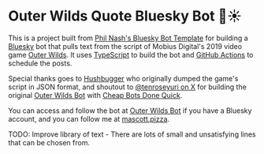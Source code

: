 # Outer Wilds Quote Bluesky Bot 🚀☀️

This is a project built from [Phil Nash's Bluesky Bot Template](https://github.com/philnash/bsky-bot) for building a [Bluesky](https://bsky.app/) bot that pulls text from the script of Mobius Digital's 2019 video game [Outer Wilds](https://www.mobiusdigitalgames.com/outer-wilds.html). It uses [TypeScript](https://www.typescriptlang.org/) to build the bot and [GitHub Actions](https://docs.github.com/en/actions) to schedule the posts.

Special thanks goes to [Hushbugger](https://github.com/HushBugger) who originally dumped the game's script in JSON format, and shoutout to [@tenroseyuri on X](https://twitter.com/tenroseyuri) for building the original [Outer Wilds Bot](https://twitter.com/outerwildsbot) with [Cheap Bots Done Quick](https://cheapbotsdonequick.com/).

You can access and follow the bot at [Outer Wilds Bot](https://bsky.app/profile/outerwildsbot.bsky.social) if you have a Bluesky account, and you can follow me at [mascott.pizza](https://bsky.app/profile/mascott.pizza).

TODO: Improve library of text - There are lots of small and unsatisfying lines that can be chosen from.